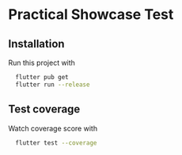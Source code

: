 # Practical Showcase Test

## Installation

Run this project with

```bash
  flutter pub get
  flutter run --release
```

## Test coverage

Watch coverage score with

```bash
  flutter test --coverage
```